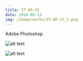 ```yaml
---
title: ST AR-15
date: 2018.09.13
img: /image/works/ST-AR-15_t.png
---
```


Adobe Photoshop



![alt text](https://lh3.google.com/u/0/d/1BxDbqVQVqz-kWo4SLK6ZzhaBm_uAa3Wa)

![alt text](https://lh3.google.com/u/0/d/1BVsVzSC6SBHcpvA9ZRZZnNFrnYfv2YEr)
